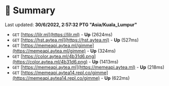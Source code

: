 # 📖 Summary
Last updated: **30/6/2022, 2:57:32 PTG "Asia/Kuala_Lumpur"**

- `GET` [https://lilr.ml](https://lilr.ml) - **Up** (2624ms)
- `GET` [https://hst.aytea.ml](https://hst.aytea.ml) - **Up** (527ms)
- `GET` [https://memeapi.aytea.ml/gimme](https://memeapi.aytea.ml/gimme) - **Up** (324ms)
- `GET` [https://color.aytea.ml/4b31d6.png](https://color.aytea.ml/4b31d6.png) - **Up** (1413ms)
- `GET` [https://memeapi.aytea.ml](https://memeapi.aytea.ml) - **Up** (218ms)
- `GET` [https://memeapi.aytea14.repl.co/gimme](https://memeapi.aytea14.repl.co/gimme) - **Up** (622ms)
